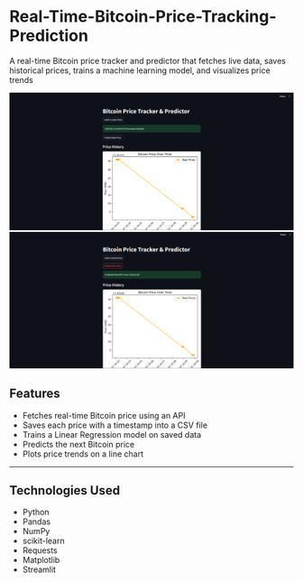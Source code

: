 # Real-Time-Bitcoin-Price-Tracking-Prediction
A real-time Bitcoin price tracker and predictor that fetches live data, saves historical prices, trains a machine learning model, and visualizes price trends

![](https://github.com/paramvarsha12/Real-Time-Bitcoin-Price-Tracking---Prediction/blob/903927c23f4c2a83c936ea48dd3999430b756d3e/Screenshot%202025-06-15%20143021.png)
![](https://github.com/paramvarsha12/Real-Time-Bitcoin-Price-Tracking---Prediction/blob/c24a8612d34134e8692dd6252f2c405f874a2de5/Screenshot%202025-06-15%20143029.png)

## Features

- Fetches real-time Bitcoin price using an API  
- Saves each price with a timestamp into a CSV file  
- Trains a Linear Regression model on saved data  
- Predicts the next Bitcoin price  
- Plots price trends on a line chart

---

## Technologies Used

- Python  
- Pandas  
- NumPy  
- scikit-learn  
- Requests  
- Matplotlib  
- Streamlit 
